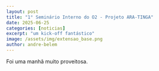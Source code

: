 ```yaml
---
layout: post
title: "1° Seminário Interno do O2 - Projeto ARA-TINGA"
date: 2025-06-25
categories: [noticias]
excerpt: "um kick-off fantástico"
image: /assets/img/extensao_base.png
author: andre-belem
---
```


Foi uma manhã muito proveitosa.
